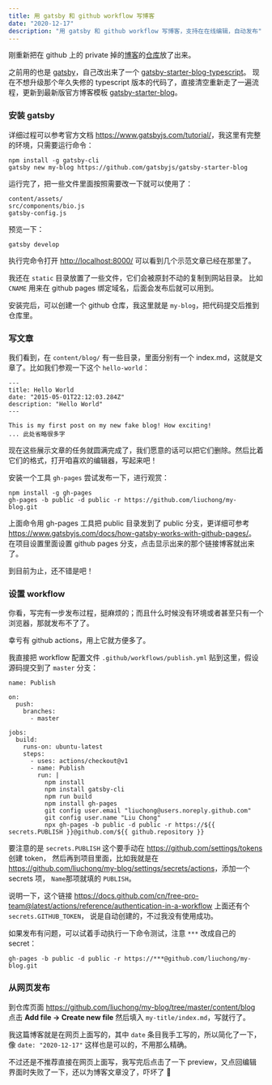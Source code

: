 ```yaml
---
title: 用 gatsby 和 github workflow 写博客
date: "2020-12-17"
description: "用 gatsby 和 github workflow 写博客，支持在在线编辑，自动发布"
---
```


刚重新把在 github 上的 private 掉的[博客](/)的[仓库](https://github.com/liuchong/my-blog)放了出来。

之前用的也是 [gatsby](https://www.gatsbyjs.com/)，自己改出来了一个 [gatsby-starter-blog-typescript](https://github.com/liuchong/gatsby-starter-blog-typescript)。
现在不想升级那个年久失修的 typescript 版本的代码了，直接清空重新走了一遍流程，更新到最新版官方博客模板 [gatsby-starter-blog](https://github.com/gatsbyjs/gatsby-starter-blog)。

### 安装 gatsby

详细过程可以参考官方文档 <https://www.gatsbyjs.com/tutorial/>，我这里有完整的环境，只需要运行命令：

```
npm install -g gatsby-cli
gatsby new my-blog https://github.com/gatsbyjs/gatsby-starter-blog
```

运行完了，把一些文件里面按照需要改一下就可以使用了：

```
content/assets/
src/components/bio.js
gatsby-config.js
```

预览一下：

```
gatsby develop
```

执行完命令打开 <http://localhost:8000/> 可以看到几个示范文章已经在那里了。

我还在 `static` 目录放置了一些文件，它们会被原封不动的复制到网站目录。
比如 `CNAME` 用来在 github pages 绑定域名，后面会发布后就可以用到。

安装完后，可以创建一个 github 仓库，我这里就是 `my-blog`，把代码提交后推到仓库里。

### 写文章

我们看到，在 `content/blog/` 有一些目录，里面分别有一个 index.md，这就是文章了。比如我们参观一下这个 `hello-world`：

```
---
title: Hello World
date: "2015-05-01T22:12:03.284Z"
description: "Hello World"
---

This is my first post on my new fake blog! How exciting!
... 此处省略很多字
```

现在这些展示文章的任务就圆满完成了，我们愿意的话可以把它们删除。然后比着它们的格式，打开咱喜欢的编辑器，写起来吧！

安装一个工具 `gh-pages` 尝试发布一下，进行观赏：

```
npm install -g gh-pages
gh-pages -b public -d public -r https://github.com/liuchong/my-blog.git
```

上面命令用 gh-pages 工具把 public 目录发到了 public 分支，更详细可参考 <https://www.gatsbyjs.com/docs/how-gatsby-works-with-github-pages/>。
在项目设置里面设置 github pages 分支，点击显示出来的那个链接博客就出来了。

到目前为止，还不错是吧！

### 设置 workflow

你看，写完有一步发布过程，挺麻烦的；而且什么时候没有环境或者甚至只有一个浏览器，那就发布不了了。

幸亏有 github actions，用上它就方便多了。

我直接把 workflow 配置文件 `.github/workflows/publish.yml` 贴到这里，假设源码提交到了 `master` 分支：

```
name: Publish

on:
  push:
    branches:
      - master

jobs:
  build:
    runs-on: ubuntu-latest
    steps:
      - uses: actions/checkout@v1
      - name: Publish
        run: |
          npm install
          npm install gatsby-cli
          npm run build
          npm install gh-pages
          git config user.email "liuchong@users.noreply.github.com"
          git config user.name "Liu Chong"
          npx gh-pages -b public -d public -r https://${{ secrets.PUBLISH }}@github.com/${{ github.repository }}
```

要注意的是 `secrets.PUBLISH` 这个要手动在 <https://github.com/settings/tokens> 创建 token，
然后再到项目里面，比如我就是在 <https://github.com/liuchong/my-blog/settings/secrets/actions>，添加一个 secrets 项，
`Name`那项就填的 `PUBLISH`。

说明一下，这个链接 <https://docs.github.com/cn/free-pro-team@latest/actions/reference/authentication-in-a-workflow> 上面还有个 `secrets.GITHUB_TOKEN`，
说是自动创建的，不过我没有使用成功。

如果发布有问题，可以试着手动执行一下命令测试，注意 `***` 改成自己的 secret：

```
gh-pages -b public -d public -r https://***@github.com/liuchong/my-blog.git
```

### 从网页发布

到仓库页面 <https://github.com/liuchong/my-blog/tree/master/content/blog> 点击 **Add file -> Create new file** 然后填入 `my-title/index.md`，写就行了。

我这篇博客就是在网页上面写的，其中 `date` 条目我手工写的，所以简化了一下，像 `date: "2020-12-17"` 这样也是可以的，不用那么精确。

不过还是不推荐直接在网页上面写，我写完后点击了一下 preview，又点回编辑界面时失败了一下，还以为博客文章没了，吓坏了 👀
